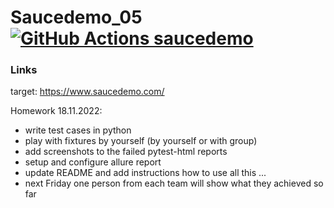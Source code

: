 # Saucedemo_05 [![GitHub Actions saucedemo](https://github.com/ivanovajulika/RedRover/actions/workflows/action.yml/badge.svg)](https://github.com/ivanovajulika/RedRover/actions/workflows/action.yml)

### Links

target: https://www.saucedemo.com/

Homework 18.11.2022:
- write test cases in python
- play with fixtures by yourself (by yourself or with group)
- add screenshots to the failed pytest-html reports
- setup and configure allure report
- update README and add instructions how to use all this ...
- next Friday one person from each team will show what they achieved so far
